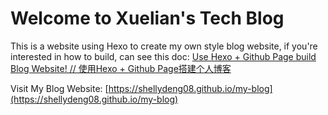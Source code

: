 
# Welcome to Xuelian's Tech Blog
This is a website using Hexo to create my own style blog website, if you're interested in how to build, can see this doc: [Use Hexo + Github Page build Blog Website! // 使用Hexo + Github Page搭建个人博客](https://shellydeng08.github.io/my-blog/2023/11/30/%E6%90%AD%E5%BB%BA%E4%B8%AA%E4%BA%BA%E7%BD%91%E7%AB%99%EF%BC%883%EF%BC%89-%E4%BD%BF%E7%94%A8Hexo-Github-Page%E6%90%AD%E5%BB%BA%E4%B8%AA%E4%BA%BA%E5%8D%9A%E5%AE%A2/)

Visit My Blog Website: [https://shellydeng08.github.io/my-blog](https://shellydeng08.github.io/my-blog)

